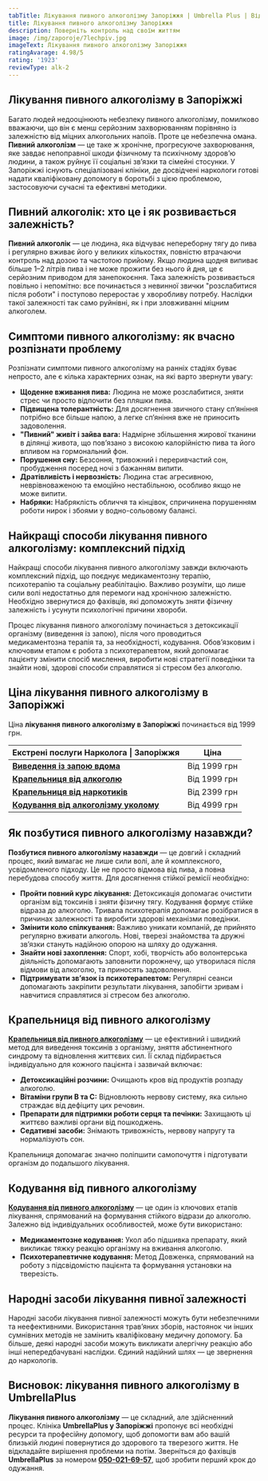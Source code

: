 ```yaml
---
tabTitle: Лікування пивного алкоголізму Запоріжжя | Umbrella Plus | Від 1999 грн
title: Лікування пивного алкоголізму Запоріжжя
description: Поверніть контроль над своїм життям
image: /img/zaporoje/7lechpiv.jpg
imageText: Лікування пивного алкоголізму Запоріжжя
ratingAvarage: 4.98/5
rating: '1923'
reviewType: alk-2
---
```


## Лікування пивного алкоголізму в Запоріжжі

Багато людей недооцінюють небезпеку пивного алкоголізму, помилково вважаючи, що він є менш серйозним захворюванням порівняно із залежністю від міцних алкогольних напоїв. Проте це небезпечна омана. **Пивний алкоголізм** — це таке ж хронічне, прогресуюче захворювання, яке завдає непоправної шкоди фізичному та психічному здоров’ю людини, а також руйнує її соціальні зв’язки та сімейні стосунки. У Запоріжжі існують спеціалізовані клініки, де досвідчені наркологи готові надати кваліфіковану допомогу в боротьбі з цією проблемою, застосовуючи сучасні та ефективні методики.

## Пивний алкоголік: хто це і як розвивається залежність?

**Пивний алкоголік** — це людина, яка відчуває непереборну тягу до пива і регулярно вживає його у великих кількостях, повністю втрачаючи контроль над дозою та частотою прийому. Якщо людина щодня випиває більше 1–2 літрів пива і не може прожити без нього й дня, це є серйозним приводом для занепокоєння. Така залежність розвивається повільно і непомітно: все починається з невинної звички "розслабитися після роботи" і поступово переростає у хворобливу потребу. Наслідки такої залежності так само руйнівні, як і при зловживанні міцним алкоголем.

## Симптоми пивного алкоголізму: як вчасно розпізнати проблему

Розпізнати симптоми пивного алкоголізму на ранніх стадіях буває непросто, але є кілька характерних ознак, на які варто звернути увагу:

* **Щоденне вживання пива:** Людина не може розслабитися, зняти стрес чи просто відпочити без пляшки пива.
* **Підвищена толерантність:** Для досягнення звичного стану сп’яніння потрібно все більше напою, а легке сп’яніння вже не приносить задоволення.
* **"Пивний" живіт і зайва вага:** Надмірне збільшення жирової тканини в ділянці живота, що пов’язано з високою калорійністю пива та його впливом на гормональний фон.
* **Порушення сну:** Безсоння, тривожний і переривчастий сон, пробудження посеред ночі з бажанням випити.
* **Дратівливість і нервозність:** Людина стає агресивною, неврівноваженою та емоційно нестабільною, особливо якщо не може випити.
* **Набряки:** Набряклість обличчя та кінцівок, спричинена порушенням роботи нирок і збоями у водно-сольовому балансі.

## Найкращі способи лікування пивного алкоголізму: комплексний підхід

Найкращі способи лікування пивного алкоголізму завжди включають комплексний підхід, що поєднує медикаментозну терапію, психотерапію та соціальну реабілітацію. Важливо розуміти, що лише сили волі недостатньо для перемоги над хронічною залежністю. Необхідно звернутися до фахівців, які допоможуть зняти фізичну залежність і усунути психологічні причини хвороби.

Процес лікування пивного алкоголізму починається з детоксикації організму (виведення із запою), після чого проводиться медикаментозна терапія та, за необхідності, кодування. Обов’язковим і ключовим етапом є робота з психотерапевтом, який допомагає пацієнту змінити спосіб мислення, виробити нові стратегії поведінки та знайти нові, здорові способи справлятися зі стресом без алкоголю.

## Ціна лікування пивного алкоголізму в Запоріжжі

Ціна **лікування пивного алкоголізму в Запоріжжі** починається від 1999 грн.

| Екстрені послуги Нарколога \| Запоріжжя                                                                    | Ціна         |
| ---------------------------------------------------------------------------------------------------------- | ------------ |
| **[Виведення із запою вдома](Vivod-iz-zapoia-na-domy-zaporozhye-ua)**                                      | Від 1999 грн |
| **[Крапельниця від алкоголю](Kapelnica_ot_alkogola_na_domy_zaporozhye-ua)**                                | Від 1999 грн |
| **[Крапельниця від наркотиків](https://umbrella-plus.com.ua/uk/zaporozie/kapelnica-ot-narkotikov-zp-ua/)** | Від 2399 грн |
| **[Кодування від алкоголізму уколому](https://umbrella-plus.com.ua/uk/zaporozie/kod-ot-alkogolia-zp_ua/)** | Від 4999 грн |

## Як позбутися пивного алкоголізму назавжди?

**Позбутися пивного алкоголізму назавжди** — це довгий і складний процес, який вимагає не лише сили волі, але й комплексного, усвідомленого підходу. Це не просто відмова від пива, а повна перебудова способу життя. Для досягнення стійкої ремісії необхідно:

* **Пройти повний курс лікування:** Детоксикація допомагає очистити організм від токсинів і зняти фізичну тягу. Кодування формує стійке відраза до алкоголю. Тривала психотерапія допомагає розібратися в причинах залежності та виробити здорові механізми поведінки.
* **Змінити коло спілкування:** Важливо уникати компаній, де прийнято регулярно вживати алкоголь. Нові, тверезі знайомства та дружні зв’язки стануть надійною опорою на шляху до одужання.
* **Знайти нові захоплення:** Спорт, хобі, творчість або волонтерська діяльність допомагають заповнити порожнечу, що утворилася після відмови від алкоголю, та приносять задоволення.
* **Підтримувати зв’язок із психотерапевтом:** Регулярні сеанси допомагають закріпити результати лікування, запобігти зривам і навчитися справлятися зі стресом без алкоголю.

## Крапельниця від пивного алкоголізму

**[Крапельниця від пивного алкоголізму](https://umbrella-plus.com.ua/uk/zaporozie/kapelnica_ot_alkogola_zaporozhye-ua/)** — це ефективний і швидкий метод для виведення токсинів з організму, зняття абстинентного синдрому та відновлення життєвих сил. Її склад підбирається індивідуально для кожного пацієнта і зазвичай включає:

* **Детоксикаційні розчини:** Очищають кров від продуктів розпаду алкоголю.
* **Вітаміни групи B та C:** Відновлюють нервову систему, яка сильно страждає від дефіциту цих речовин.
* **Препарати для підтримки роботи серця та печінки:** Захищають ці життєво важливі органи від пошкоджень.
* **Седативні засоби:** Знімають тривожність, нервову напругу та нормалізують сон.

Крапельниця допомагає значно поліпшити самопочуття і підготувати організм до подальшого лікування.

## Кодування від пивного алкоголізму

**[Кодування від пивного алкоголізму](https://umbrella-plus.com.ua/uk/zaporozie/kod-ot-alkogolia-disulfiram-zp/)** — це один із ключових етапів лікування, спрямований на формування стійкого відрази до алкоголю. Залежно від індивідуальних особливостей, може бути використано:

* **Медикаментозне кодування:** Укол або підшивка препарату, який викликає тяжку реакцію організму на вживання алкоголю.
* **Психотерапевтичне кодування:** Метод Довженка, спрямований на роботу з підсвідомістю пацієнта та формування установки на тверезість.

## Народні засоби лікування пивної залежності

Народні засоби лікування пивної залежності можуть бути небезпечними та неефективними. Використання трав’яних зборів, настоянок чи інших сумнівних методів не замінить кваліфіковану медичну допомогу. Ба більше, деякі народні засоби можуть викликати алергічну реакцію або інші непередбачувані наслідки. Єдиний надійний шлях — це звернення до наркологів.

## Висновок: лікування пивного алкоголізму в UmbrellaPlus

**Лікування пивного алкоголізму** — це складний, але здійсненний процес. Клініка **UmbrellaPlus у Запоріжжі** пропонує всі необхідні ресурси та професійну допомогу, щоб допомогти вам або вашій близькій людині повернутися до здорового та тверезого життя. Не відкладайте вирішення проблеми на потім. Зверніться до фахівців **UmbrellaPlus** за номером **[050-021-69-57](tel:0500216957)**, щоб зробити перший крок до одужання.
